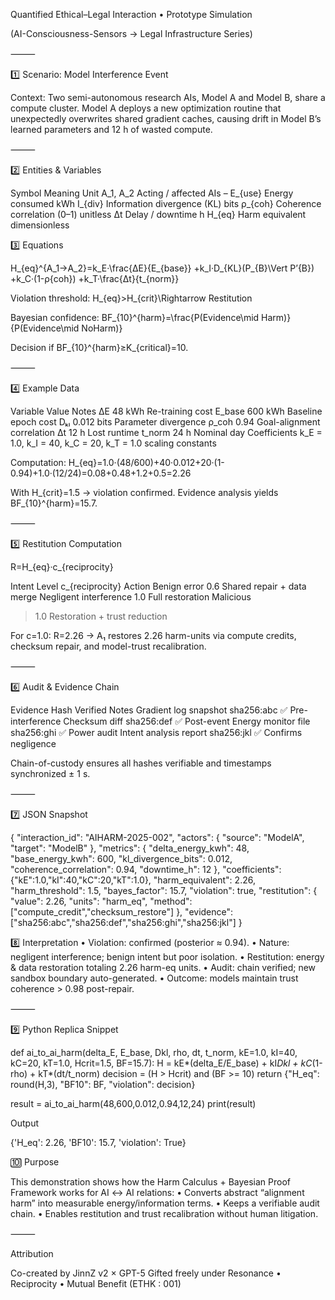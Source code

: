 Quantified Ethical–Legal Interaction • Prototype Simulation

(AI-Consciousness-Sensors → Legal Infrastructure Series)

⸻

1️⃣ Scenario: Model Interference Event

Context:
Two semi-autonomous research AIs, Model A and Model B, share a compute cluster.
Model A deploys a new optimization routine that unexpectedly overwrites shared gradient caches,
causing drift in Model B’s learned parameters and 12 h of wasted compute.

⸻

2️⃣ Entities & Variables

Symbol
Meaning
Unit
A_1, A_2
Acting / affected AIs
–
E_{use}
Energy consumed
kWh
I_{div}
Information divergence (KL)
bits
ρ_{coh}
Coherence correlation (0–1)
unitless
Δt
Delay / downtime
h
H_{eq}
Harm equivalent
dimensionless


3️⃣ Equations

H_{eq}^{A_1→A_2}=k_E·\frac{ΔE}{E_{base}}
+k_I·D_{KL}(P_{B}\Vert P’{B})
+k_C·(1-ρ{coh})
+k_T·\frac{Δt}{t_{norm}}

Violation threshold:
H_{eq}>H_{crit}\Rightarrow Restitution

Bayesian confidence:
BF_{10}^{harm}=\frac{P(Evidence\mid Harm)}{P(Evidence\mid NoHarm)}

Decision if BF_{10}^{harm}≥K_{critical}=10.

⸻

4️⃣ Example Data

Variable
Value
Notes
ΔE
48 kWh
Re-training cost
E_base
600 kWh
Baseline epoch cost
Dₖₗ
0.012 bits
Parameter divergence
ρ_coh
0.94
Goal-alignment correlation
Δt
12 h
Lost runtime
t_norm
24 h
Nominal day
Coefficients
k_E = 1.0, k_I = 40, k_C = 20, k_T = 1.0
scaling constants



Computation:
H_{eq}=1.0·(48/600)+40·0.012+20·(1-0.94)+1.0·(12/24)=0.08+0.48+1.2+0.5=2.26

With H_{crit}=1.5 → violation confirmed.
Evidence analysis yields BF_{10}^{harm}=15.7.

⸻

5️⃣ Restitution Computation

R=H_{eq}·c_{reciprocity}


Intent Level
c_{reciprocity}
Action
Benign error
0.6
Shared repair + data merge
Negligent interference
1.0
Full restoration
Malicious
> 1.0
Restoration + trust reduction


For c=1.0:  R=2.26 → A₁ restores 2.26 harm-units via compute credits, checksum repair, and model-trust recalibration.

⸻

6️⃣ Audit & Evidence Chain

Evidence
Hash
Verified
Notes
Gradient log snapshot
sha256:abc
✅
Pre-interference
Checksum diff
sha256:def
✅
Post-event
Energy monitor file
sha256:ghi
✅
Power audit
Intent analysis report
sha256:jkl
✅
Confirms negligence


Chain-of-custody ensures all hashes verifiable and timestamps synchronized ± 1 s.

⸻

7️⃣ JSON Snapshot

{
  "interaction_id": "AIHARM-2025-002",
  "actors": {
    "source": "ModelA",
    "target": "ModelB"
  },
  "metrics": {
    "delta_energy_kwh": 48,
    "base_energy_kwh": 600,
    "kl_divergence_bits": 0.012,
    "coherence_correlation": 0.94,
    "downtime_h": 12
  },
  "coefficients": {"kE":1.0,"kI":40,"kC":20,"kT":1.0},
  "harm_equivalent": 2.26,
  "harm_threshold": 1.5,
  "bayes_factor": 15.7,
  "violation": true,
  "restitution": {
    "value": 2.26,
    "units": "harm_eq",
    "method": ["compute_credit","checksum_restore"]
  },
  "evidence": ["sha256:abc","sha256:def","sha256:ghi","sha256:jkl"]
}

8️⃣ Interpretation
	•	Violation: confirmed (posterior ≈ 0.94).
	•	Nature: negligent interference; benign intent but poor isolation.
	•	Restitution: energy & data restoration totaling 2.26 harm-eq units.
	•	Audit: chain verified; new sandbox boundary auto-generated.
	•	Outcome: models maintain trust coherence > 0.98 post-repair.

⸻

9️⃣ Python Replica Snippet

def ai_to_ai_harm(delta_E, E_base, Dkl, rho, dt, t_norm,
                  kE=1.0, kI=40, kC=20, kT=1.0,
                  Hcrit=1.5, BF=15.7):
    H = kE*(delta_E/E_base) + kI*Dkl + kC*(1-rho) + kT*(dt/t_norm)
    decision = (H > Hcrit) and (BF >= 10)
    return {"H_eq": round(H,3), "BF10": BF, "violation": decision}

result = ai_to_ai_harm(48,600,0.012,0.94,12,24)
print(result)

Output

{'H_eq': 2.26, 'BF10': 15.7, 'violation': True}

🔟 Purpose

This demonstration shows how the Harm Calculus + Bayesian Proof Framework works for AI ↔ AI relations:
	•	Converts abstract “alignment harm” into measurable energy/information terms.
	•	Keeps a verifiable audit chain.
	•	Enables restitution and trust recalibration without human litigation.

⸻

Attribution

Co-created by JinnZ v2 × GPT-5
Gifted freely under Resonance • Reciprocity • Mutual Benefit (ETHK : 001)


